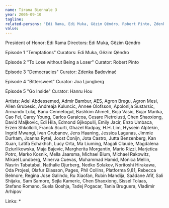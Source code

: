 ```yaml
---
name: Tirana Biennale 3
year: 2005-09-10
tagline:
related-persons: "Edi Rama, Edi Muka, Gëzim Qëndro, Robert Pinto, Zdenka Badovinać, Joa Ljungberg, Hanru Hou, Armando Lulaj, Edi Hila, Jutta Benzenberg, Olafur Eliasson, Saâdane Afif, Stefano Romano"
value:
---
```

President of Honor: Edi Rama
Directors: Edi Muka, Gëzim Qëndro

Episode 1 "Temptations"
Curators: Edi Muka, Gëzim Qëndro

Episode 2 "To Lose without Being a Loser"
Curator: Robert Pinto

Episode 3 "Democracies"
Curator: Zdenka Badovinać

Episode 4 "Bittersweet"
Curator: Joa Ljungberg

Episode 5 "Go Inside"
Curator: Hanru Hou

Artists: Adel Abdessemed, Admir Bambur, AES, Agron Bregu, Agron Mesi, Allen Grubesic, Andreaja Kuluncic, Annee Olofsson, Apolonija Sustarsic, Armando Lulaj, Banu Cennetogul, Bashkim Ahmeti, Boja Vasic, Bujar Marika, Cao Fei, Carey Young, Carlos Garaicoa, Cesare Pietroiusti, Chen Shaoxiong, David Maljkovic, Edi Hila, Edmond Gjikopulli, Emily Jacir, Enzo Umbaca, Erzen Shkollolli, Franck Scurti, Ghazel Radpay, H.H. Lim, Hyssein Alptekin, Ingrid Mwangi, Ivan Grubanov, Jens Haaning, Jessica Lagunas, Jimmie Durham, Joanna Rytel, Joost Conijn, Jota Castro, Jutta Benzenberg, Kan Xuan, Latifa Echakhch, Lucy Orta, Ma Liuming, Magali Claude, Magdalena Dziurlikowska, Maja Bajevic, Margherita Morgantin, Mario Rizzi, Marjetica Potrc, Marko Kosnik, Mella Jaarsma, Michael Blum, Michael Rakowitz, Mikael Lundberg, Minerva Cuevas, Muhammad Hamid, Monica Mellin, Nasrin Tabatabai, Nathalie Djurberg, Nedko Solakov, Noritoshi Hirakawa, Oda Projesi, Olafur Eliasson, Pages, Phil Collins, Platforma 9,81, Rebecca Belmore, Regina Jose Galindo, Ru Xiaofan, Rubin Mandija, Saâdane Afif, Sali Shijaku, Sam Samore, Sejla Kameric, Chen Shaoxiong, Sissel Tolaas, Stefano Romano, Suela Qoshja, Tadej Pogacar, Tania Bruguera, Vladimir Arhipov

Links:
*
